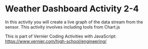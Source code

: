 Weather Dashboard Activity 2-4
=================

In this activity you will create a live graph of the data stream from the sensor. 
This activity involves including tools from Chart.js

This is part of Vernier Coding Activities with JavaScript: https://www.vernier.com/high-school/engineering/

